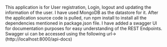 This application is for User registration, Login, logout and updating the information of the user. I have used MongoDB as the datastore for it. 
After the application source code is pulled, run npm install to install all the dependencies mentioned in package.json file.
I have added a swagger UI for documentation purposes for easy understanding of the REST Endpoints.
Swagger ui can be accessed using the following url->(http://localhost:8000/api-docs)
